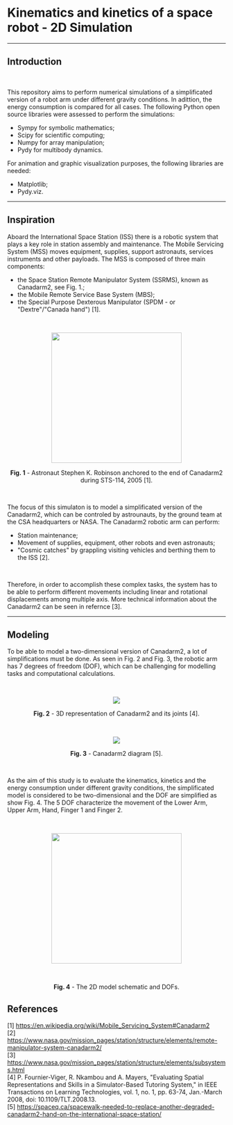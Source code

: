 # Kinematics and kinetics of a space robot - 2D Simulation
---

## Introduction

<br />

This repository aims to perform numerical simulations of a simplificated version of a robot arm under different gravity conditions. In adittion, the energy consumption is compared for all cases. The following Python open source libraries were assessed to perform the simulations:

- Sympy for symbolic mathematics;
- Scipy for scientific computing;
- Numpy for array manipulation;
- Pydy for multibody dynamics.

For animation and graphic visualization purposes, the following libraries are needed:

- Matplotlib;
- Pydy.viz.

---

## Inspiration

Aboard the International Space Station (ISS) there is a robotic system that plays a key role in station assembly and maintenance. The Mobile Servicing System (MSS) moves equipment, supplies, support astronauts, services instruments and other payloads. The MSS is composed of three main components:
- the Space Station Remote Manipulator System (SSRMS), known as Canadarm2, see Fig. 1.;
- the Mobile Remote Service Base System (MBS);
- the Special Purpose Dexterous Manipulator (SPDM - or "Dextre"/"Canada hand") [1].

<br />

<p align="center">
  <img img witdh="455" height="300" src="https://user-images.githubusercontent.com/60149913/105194211-ba1c8380-5b0f-11eb-8d72-e362e87db1cf.jpg">
</p>

<p align="center">
<strong>Fig. 1</strong> - Astronaut Stephen K. Robinson anchored to the end of Canadarm2 during STS-114, 2005 [1]. 
</p>

<br />

The focus of this simulaton is to model a simplificated version of the Canadarm2, which can be controled by astrounauts, by the ground team at the CSA headquarters or NASA. The Canadarm2 robotic arm can perform:
- Station maintenance;
- Movement of supplies, equipment, other robots and even astronauts;
- "Cosmic catches" by grappling visiting vehicles and berthing them to the ISS [2].

<br />

Therefore, in order to accomplish these complex tasks, the system has to be able to perform different movements including linear and rotational displacements among multiple axis. More technical information about the Canadarm2 can be seen in refernce [3].

---

## Modeling

To be able to model a two-dimensional version of Canadarm2, a lot of simplifications must be done. As seen in Fig. 2 and Fig. 3, the robotic arm has 7 degrees of freedom (DOF), which can be challenging for modelling tasks and computational calculations. 

<br />

<p align="center">
  <img src="https://user-images.githubusercontent.com/60149913/105221882-18f1f500-5b30-11eb-9fb5-a7fb1d0d2857.png">
</p>

<p align="center">
<strong>Fig. 2</strong> - 3D representation of Canadarm2 and its joints [4].
</p>

<br />

<p align="center">
  <img src="https://user-images.githubusercontent.com/60149913/105223551-4dff4700-5b32-11eb-8785-6eee1a6fa936.jpg">
</p>

<p align="center">
<strong>Fig. 3</strong> - Canadarm2 diagram [5].
</p>

<br />

As the aim of this study is to evaluate the kinematics, kinetics and the energy consumption under different gravity conditions, the simplificated model is considered to be two-dimensional and the DOF are simplified as show Fig. 4. The 5 DOF characterize the movement of the Lower Arm, Upper Arm, Hand, Finger 1 and Finger 2.

<br />

<p align="center">
  <img witdh="455" height="300" src="https://user-images.githubusercontent.com/60149913/105226531-79843080-5b36-11eb-9316-ba4315a9ed8e.png">
</p>

<br />

<p align="center">
<strong>Fig. 4</strong> - The 2D model schematic and DOFs.
</p>


## References
[1] https://en.wikipedia.org/wiki/Mobile_Servicing_System#Canadarm2
<br />
[2] https://www.nasa.gov/mission_pages/station/structure/elements/remote-manipulator-system-canadarm2/
<br /> 
[3] https://www.nasa.gov/mission_pages/station/structure/elements/subsystems.html
<br /> 
[4] P. Fournier-Viger, R. Nkambou and A. Mayers, "Evaluating Spatial Representations and Skills in a Simulator-Based Tutoring System," in IEEE Transactions on Learning Technologies, vol. 1, no. 1, pp. 63-74, Jan.-March 2008, doi: 10.1109/TLT.2008.13. 
<br /> 
[5] https://spaceq.ca/spacewalk-needed-to-replace-another-degraded-canadarm2-hand-on-the-international-space-station/